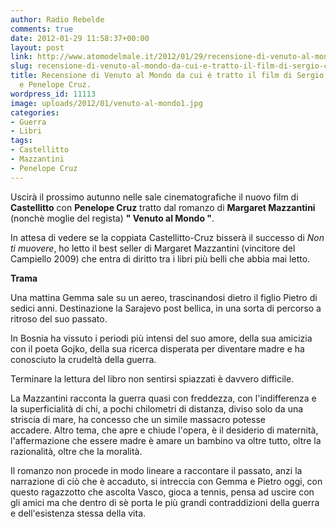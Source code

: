 ```yaml
---
author: Radio Rebelde
comments: true
date: 2012-01-29 11:58:37+00:00
layout: post
link: http://www.atomodelmale.it/2012/01/29/recensione-di-venuto-al-mondo-da-cui-e-tratto-il-film-di-sergio-castellitto-e-penelope-cruz/
slug: recensione-di-venuto-al-mondo-da-cui-e-tratto-il-film-di-sergio-castellitto-e-penelope-cruz
title: Recensione di Venuto al Mondo da cui è tratto il film di Sergio Castellitto
  e Penelope Cruz.
wordpress_id: 11113
image: uploads/2012/01/venuto-al-mondo1.jpg
categories:
- Guerra
- Libri
tags:
- Castellitto
- Mazzantini
- Penelope Cruz
---
```


Uscirà il prossimo autunno nelle sale cinematografiche il nuovo film di **Castellitto** con **Penelope Cruz** tratto dal romanzo di **Margaret Mazzantini** (nonchè moglie del regista) **" Venuto al Mondo "**.

In attesa di vedere se la coppiata Castellitto-Cruz bisserà il successo di _Non ti muovere_, ho letto il best seller di Margaret Mazzantini (vincitore del Campiello 2009) che entra di diritto tra i libri più belli che abbia mai letto.

**Trama**

Una mattina Gemma sale su un aereo, trascinandosi dietro il figlio Pietro di sedici anni. Destinazione la Sarajevo post bellica, in una sorta di percorso a ritroso del suo passato.

In Bosnia ha vissuto i periodi più intensi del suo amore, della sua amicizia con il poeta Gojko, della sua ricerca disperata per diventare madre e ha conosciuto la crudeltà della guerra.

Terminare la lettura del libro non sentirsi spiazzati è davvero difficile.

La Mazzantini racconta la guerra quasi con freddezza, con l'indifferenza e la superficialità di chi, a pochi chilometri di distanza, diviso solo da una striscia di mare, ha concesso che un simile massacro potesse accadere. Altro tema, che apre e chiude l'opera, è il desiderio di maternità, l'affermazione che essere madre è amare un bambino va oltre tutto, oltre la razionalità, oltre che la moralità.

Il romanzo non procede in modo lineare a raccontare il passato, anzi la narrazione di ciò che è accaduto, si intreccia con Gemma e Pietro oggi, con questo ragazzotto che ascolta Vasco, gioca a tennis, pensa ad uscire con gli amici ma che dentro di sè porta le più grandi contraddizioni della guerra e dell'esistenza stessa della vita.
